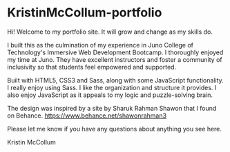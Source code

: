 # KristinMcCollum-portfolio

Hi! Welcome to my portfolio site. It will grow and change as my skills do.

I built this as the culmination of my experience in Juno College of Technology's Immersive Web Development Bootcamp. 
I thoroughly enjoyed my time at Juno. They have excellent instructors and foster a community of inclusivity so that students feel empowered and supported.

Built with HTML5, CSS3 and Sass, along with some JavaScript functionality. I really enjoy using Sass. I like the organization and structure it provides.
I also enjoy JavaScript as it appeals to my logic and puzzle-solving brain.

The design was inspired by a site by Sharuk Rahman Shawon that I found on Behance. https://www.behance.net/shawonrahman3

Please let me know if you have any questions about anything you see here.

Kristin McCollum
